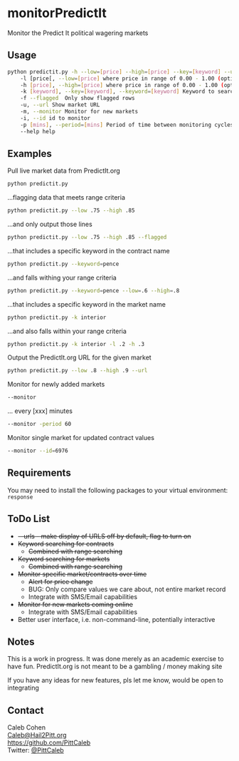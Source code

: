# monitorPredictIt
Monitor the Predict It political wagering markets

## Usage
```bash
python predictit.py -h --low=[price] --high=[price] --key=[keyword] --u,url
    -l [price[, --low=[price] where price in range of 0.00 - 1.00 (optional)
    -h [price], --high=[price] where price in range of 0.00 - 1.00 (optional)
    -k [keyword], --key=[keyword], --keyword=[keyword] Keyword to search for in contracts
    -f --flagged  Only show flagged rows
    -u, --url Show market URL
    -m, --monitor Monitor for new markets
    -i, --id id to monitor
    -p [mins], --period=[mins] Period of time between monitoring cycles
    --help help
```

## Examples
Pull live market data from PredictIt.org
```bash
python predictit.py
```
...flagging data that meets range criteria
```bash
python predictit.py --low .75 --high .85
```
...and only output those lines
```bash
python predictit.py --low .75 --high .85 --flagged
```
...that includes a specific keyword in the contract name
```bash
python predictit.py --keyword=pence
```
...and falls withing your range criteria
```bash
python predictit.py --keyword=pence --low=.6 --high=.8
```
...that includes a specific keyword in the market name
```bash
python predictit.py -k interior
```
...and also falls within your range criteria
```bash
python predictit.py -k interior -l .2 -h .3
```
Output the PredictIt.org URL for the given market
```bash
python predictit.py --low .8 --high .9 --url
```
Monitor for newly added markets
```bash
--monitor
```
... every [xxx] minutes
```bash
--monitor -period 60
```
Monitor single market for updated contract values
```bash
--monitor --id=6976
```



## Requirements
You may need to install the following packages to your virtual environment:  
`response` 


## ToDo List
* ~~--urls - make display of URLS off by default, flag to turn on~~
* ~~Keyword searching for contracts~~
  * ~~Combined with range searching~~
* ~~Keyword searching for markets~~
  * ~~Combined with range searching~~
* ~~Monitor specific market/contracts over time~~
  * ~~Alert for price change~~
  * BUG: Only compare values we care about, not entire market record
  * Integrate with SMS/Email capabilities 
* ~~Monitor for new markets coming online~~
  * Integrate with SMS/Email capabilities
* Better user interface, i.e. non-command-line, potentially interactive

## Notes
This is a work in progress.  It was done merely as an academic exercise to have fun.
PredictIt.org is not meant to be a gambling / money making site

If you have any ideas for new features, pls let me know, would be open to integrating

## Contact
Caleb Cohen  
Caleb@Hail2Pitt.org  
https://github.com/PittCaleb  
Twitter: [@PittCaleb](https://www.twitter.com/PittCaleb)


  